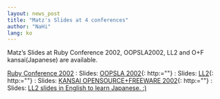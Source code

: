 ```yaml
---
layout: news_post
title: "Matz's Slides at 4 conferences"
author: "NaHi"
lang: ko
---
```


Matz’s Slides at Ruby Conference 2002, OOPSLA2002, LL2 and O+F
kansai(Japanese) are available.

[Ruby Conference 2002][1]
: Slides: [OOPSLA 2002][2]{: http:=""} : Slides: [LL2][3]{: http:=""} :
  Slides: [KANSAI OPENSOURCE+FREEWARE
    2002][4]{: http:=""} : Slides:
      [LL2 slides in English to learn Japanese. :) ][5]



[1]: http://www.rubyconf.org/index.php
[2]: http://www.rubyist.net/~matz/slides/rc2002/
[3]: http://www.rubyist.net/~matz/slides/oopsla2002/
[4]: http://www.rubyist.net/~matz/slides/ll2/
[5]: http://www.rubyist.net/~matz/slides/of-kansai2002/

